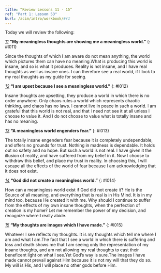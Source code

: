 ```yaml
---
title: “Review Lessons 11 - 15”
ref: "Part 1: Lesson 53"
burl: /acim/intro/workbook/#r1
---
```


Today we will review the following:

[*11*](/acim/workbook/l011/?r=1) **“My meaningless thoughts are showing me a meaningless
world.”**
{: #l011}

Since the thoughts of which I am aware do not mean anything, the world
which pictures them can have no meaning.What is producing this world is
insane, and so is what it produces. Reality is not insane, and I have
real thoughts as well as insane ones. I can therefore see a real world,
if I look to my real thoughts as my guide for seeing.

[*12*](/acim/workbook/l012/?r=1) **“I am upset because I see a meaningless world.”**
{: #l012}

Insane thoughts are upsetting, they produce a world in which there is no
order anywhere. Only chaos rules a world which represents chaotic
thinking, and chaos has no laws. I cannot live in peace in such a world.
I am grateful that this world is not real, and that I need not see it at
all unless I choose to value it. And I do not choose to value what is
totally insane and has no meaning.

[*13*](/acim/workbook/l013/?r=1) **“A meaningless world engenders fear.”**
{: #l013}

The totally insane engenders fear because it is completely undependable,
and offers no grounds for trust. Nothing in madness is dependable. It
holds out no safety and no hope. But such a world is not real. I have
given it the illusion of reality, and have suffered from my belief in
it. Now I choose to withdraw this belief, and place my trust in reality.
In choosing this, I will escape all the effects of the world of fear
because I am acknowledging that it does not exist.

[*14*](/acim/workbook/l014/?r=1) **“God did not create a meaningless world.”**
{: #l014}

How can a meaningless world exist if God did not create it? He is the
Source of all meaning, and everything that is real is in His Mind. It is
in my mind too, because He created it with me. Why should I continue to
suffer from the effects of my own insane thoughts, when the perfection
of creation is my home? Let me remember the power of my decision, and
recognize where I really abide.

[*15*](/acim/workbook/l015/?r=1) **“My thoughts are images which I have made.”**
{: #l015}

Whatever I see reflects my thoughts. It is my thoughts which tell me
where I am and what I am.The fact that I see a world in which there
is suffering and loss and death shows me that I am seeing only the
representation of my insane thoughts, and am not allowing my real
thoughts to cast their beneficent light on what I see.Yet God’s way is
sure.The images I have made cannot prevail against Him because it is not
my will that they do so. My will is His, and I will place no other gods
before Him.

